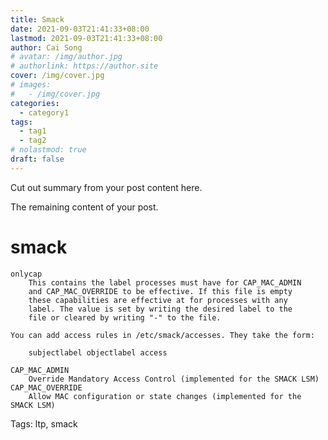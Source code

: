 ```yaml
---
title: Smack
date: 2021-09-03T21:41:33+08:00
lastmod: 2021-09-03T21:41:33+08:00
author: Cai Song
# avatar: /img/author.jpg
# authorlink: https://author.site
cover: /img/cover.jpg
# images:
#   - /img/cover.jpg
categories:
  - category1
tags:
  - tag1
  - tag2
# nolastmod: true
draft: false
---
```


Cut out summary from your post content here.

<!--more-->

The remaining content of your post.
# smack

```shell
onlycap
	This contains the label processes must have for CAP_MAC_ADMIN
	and CAP_MAC_OVERRIDE to be effective. If this file is empty
	these capabilities are effective at for processes with any
	label. The value is set by writing the desired label to the
	file or cleared by writing "-" to the file.

You can add access rules in /etc/smack/accesses. They take the form:

    subjectlabel objectlabel access
```


```shell
CAP_MAC_ADMIN
    Override Mandatory Access Control (implemented for the SMACK LSM)
CAP_MAC_OVERRIDE
    Allow MAC configuration or state changes (implemented for the SMACK LSM)
```

Tags:
  ltp, smack